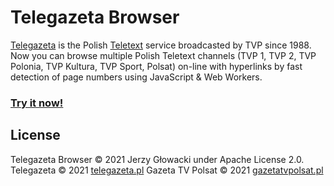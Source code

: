 Telegazeta Browser
==================

[Telegazeta](http://telegazeta.pl/) is the Polish [Teletext](https://en.wikipedia.org/wiki/Teletext) service broadcasted by TVP since 1988. Now you can browse multiple Polish Teletext channels (TVP 1, TVP 2, TVP Polonia, TVP Kultura, TVP Sport, Polsat) on-line with hyperlinks by fast detection of page numbers using JavaScript &amp; Web Workers.

### [Try it now!](https://niutech.github.io/teletext-browser/)

## License

Telegazeta Browser &copy; 2021 Jerzy Głowacki under Apache License 2.0.
Telegazeta &copy; 2021 [telegazeta.pl](http://telegazeta.pl)
Gazeta TV Polsat &copy; 2021 [gazetatvpolsat.pl](http://gazetatvpolsat.pl)